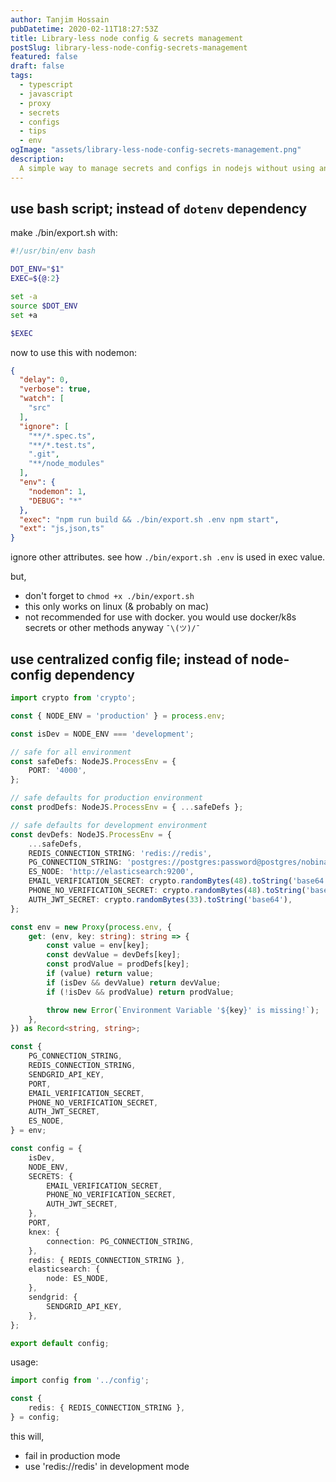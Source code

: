 ```yaml
---
author: Tanjim Hossain
pubDatetime: 2020-02-11T18:27:53Z
title: Library-less node config & secrets management
postSlug: library-less-node-config-secrets-management
featured: false
draft: false
tags:
  - typescript
  - javascript
  - proxy
  - secrets
  - configs
  - tips
  - env
ogImage: "assets/library-less-node-config-secrets-management.png"
description:
  A simple way to manage secrets and configs in nodejs without using any library.
---
```


## use bash script; instead of `dotenv` dependency

make ./bin/export.sh with:

``` bash
#!/usr/bin/env bash

DOT_ENV="$1"
EXEC=${@:2}

set -a
source $DOT_ENV
set +a

$EXEC
```

now to use this with nodemon:

``` json
{
  "delay": 0,
  "verbose": true,
  "watch": [
    "src"
  ],
  "ignore": [
    "**/*.spec.ts",
    "**/*.test.ts",
    ".git",
    "**/node_modules"
  ],
  "env": {
    "nodemon": 1,
    "DEBUG": "*"
  },
  "exec": "npm run build && ./bin/export.sh .env npm start",
  "ext": "js,json,ts"
}
```

ignore other attributes. see how `./bin/export.sh .env` is used in exec value.

but,

* don't forget to `chmod +x ./bin/export.sh`
* this only works on linux (& probably on mac)
* not recommended for use with docker. you would use docker/k8s secrets or other methods anyway `¯\(ツ)/¯`

## use centralized config file; instead of node-config dependency

``` typescript
import crypto from 'crypto';

const { NODE_ENV = 'production' } = process.env;

const isDev = NODE_ENV === 'development';

// safe for all environment
const safeDefs: NodeJS.ProcessEnv = {
    PORT: '4000',
};

// safe defaults for production environment
const prodDefs: NodeJS.ProcessEnv = { ...safeDefs };

// safe defaults for development environment
const devDefs: NodeJS.ProcessEnv = {
    ...safeDefs,
    REDIS_CONNECTION_STRING: 'redis://redis',
    PG_CONNECTION_STRING: 'postgres://postgres:password@postgres/nobinalo',
    ES_NODE: 'http://elasticsearch:9200',
    EMAIL_VERIFICATION_SECRET: crypto.randomBytes(48).toString('base64'),
    PHONE_NO_VERIFICATION_SECRET: crypto.randomBytes(48).toString('base64'),
    AUTH_JWT_SECRET: crypto.randomBytes(33).toString('base64'),
};

const env = new Proxy(process.env, {
    get: (env, key: string): string => {
        const value = env[key];
        const devValue = devDefs[key];
        const prodValue = prodDefs[key];
        if (value) return value;
        if (isDev && devValue) return devValue;
        if (!isDev && prodValue) return prodValue;

        throw new Error(`Environment Variable '${key}' is missing!`);
    },
}) as Record<string, string>;

const {
    PG_CONNECTION_STRING,
    REDIS_CONNECTION_STRING,
    SENDGRID_API_KEY,
    PORT,
    EMAIL_VERIFICATION_SECRET,
    PHONE_NO_VERIFICATION_SECRET,
    AUTH_JWT_SECRET,
    ES_NODE,
} = env;

const config = {
    isDev,
    NODE_ENV,
    SECRETS: {
        EMAIL_VERIFICATION_SECRET,
        PHONE_NO_VERIFICATION_SECRET,
        AUTH_JWT_SECRET,
    },
    PORT,
    knex: {
        connection: PG_CONNECTION_STRING,
    },
    redis: { REDIS_CONNECTION_STRING },
    elasticsearch: {
        node: ES_NODE,
    },
    sendgrid: {
        SENDGRID_API_KEY,
    },
};

export default config;
```

usage:

``` typescript
import config from '../config';

const {
    redis: { REDIS_CONNECTION_STRING },
} = config;
```

this will,

* fail in production mode
* use 'redis://redis' in development mode
